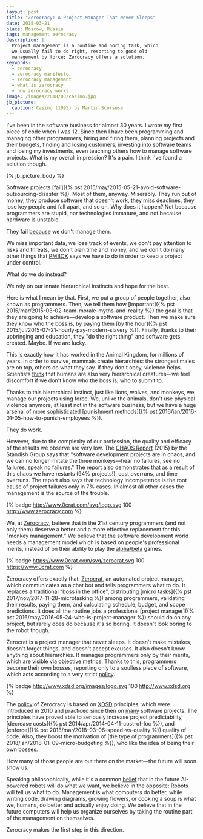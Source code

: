 ```yaml
---
layout: post
title: "Zerocracy: A Project Manager That Never Sleeps"
date: 2018-03-21
place: Moscow, Russia
tags: management zerocracy
description: |
  Project management is a routine and boring task, which
  we usually fail to do right, resorting to good old
  management by force; Zerocracy offers a solution.
keywords:
  - zerocracy
  - zerocracy manifesto
  - zerocracy management
  - what is zerocracy
  - how zerocracy works
image: /images/2018/03/casino.jpg
jb_picture:
  caption: Casino (1995) by Martin Scorsese
---
```


I've been in the software business for almost 30 years. I wrote my first piece of code
when I was 12. Since then I have been programming and managing other programmers,
hiring and firing them, planning projects and their budgets, finding and losing
customers, investing into software teams and losing my investments,
even teaching others how to manage software projects. What is my overall
impression? It's a pain. I think I've found a solution though.

<!--more-->

{% jb_picture_body %}

Software projects [fail]({% pst 2015/may/2015-05-21-avoid-software-outsourcing-disaster %}).
Most of them, anyway. Miserably. They run out of money, they
produce software that doesn't work, they miss deadlines, they
lose key people and fall apart, and so on.
Why does it happen? Not because programmers are stupid, nor technologies immature, and not because
hardware is unstable.

They fail [because](https://www.infoq.com/articles/software-failure-reasons) we don't manage them.

We miss important data, we lose track of events, we don't pay attention
to risks and threats, we don't plan time and money, and we don't do many other
things that [PMBOK](https://en.wikipedia.org/wiki/Project_Management_Body_of_Knowledge)
says we have to do in order to keep a project under control.

What do we do instead?

We rely on our innate hierarchical instincts and hope for the best.

Here is what I mean by that.
First, we put a group of people together, also known as programmers. Then,
we tell them how [important]({% pst 2015/mar/2015-03-02-team-morale-myths-and-reality %})
the goal is that they are going to achieve&mdash;develop
a software product. Then we make sure they know who the boss is, by paying
them [by the hour]({% pst 2015/jul/2015-07-21-hourly-pay-modern-slavery %}).
Finally, thanks to their upbringing and education,
they "do the right thing" and software gets created. Maybe. If we are lucky.

This is exactly how it has worked in the Animal Kingdom, for millions of years.
In order to survive, mammals create hierarchies: the strongest males are on top, others
do what they say. If they don't obey, violence helps. Scientists [think](https://www.ncbi.nlm.nih.gov/pubmed/26133375)
that humans are also very hierarchical creatures&mdash;we feel discomfort
if we don't know who the boss is, who to submit to.

Thanks to this hierarchical instinct, just like lions, wolves, and monkeys,
we manage our projects using force.
We, unlike the animals, don't use physical violence anymore, at least not in the software business, but
we have a huge arsenal of more sophisticated
[punishment methods]({% pst 2016/jan/2016-01-05-how-to-punish-employees %}).

They do work.

However, due to the complexity of our profession, the quality
and efficacy of the results we observe are very low.
The [CHAOS Report](https://www.projectsmart.co.uk/white-papers/chaos-report.pdf) (2015)
by the Standish Group says that "software development projects
are in chaos, and we can no longer imitate the three monkeys&mdash;hear no failures,
see no failures, speak no failures." The report also demonstrates that as a
result of this chaos we have restarts (94% projects!), cost overruns, and time
overruns. The report also says that technology incompetence is the root cause of project failures only in
7% cases. In almost all other cases the management is the source of the trouble.

{% badge http://www.0crat.com/svg/logo.svg 100 http://www.zerocracy.com %}

We, at [Zerocracy](http://www.zerocracy.com),
believe that in the 21st century programmers (and not only them) deserve
a better and a more effective replacement for this
"monkey management." We believe that the software development world
needs a management model which is based
on people's professional merits, instead of on their ability to play
the [alpha/beta](https://en.wikipedia.org/wiki/Alpha_%28ethology%29) games.

{% badge https://www.0crat.com/svg/zerocrat.svg 100 https://www.0crat.com %}

Zerocracy offers exactly that: [Zerocrat](https://www.0crat.com), an automated project manager, which
communicates as a chat bot and tells programmers what to do.
It replaces a traditional "boss in the office",
distributing [micro tasks]({% pst 2017/nov/2017-11-28-microtasking %})
among programmers, validating their results,
paying them, and calculating schedule, budget, and scope predictions. It does
all the routine jobs a professional [project manager]({% pst 2016/may/2016-05-24-who-is-project-manager %})
should do on any project, but rarely does do because it's so boring.
It doesn't look boring to the robot though.

Zerocrat is a project manager that never sleeps. It doesn't make mistakes,
doesn't forget things, and doesn't accept excuses.
It also doesn't know anything about hierarchies. It manages programmers
only by their merits, which are visible via [objective metrics](https://www.0crat.com/team).
Thanks to this, programmers become their own bosses, reporting only to a soulless piece of software,
which acts according to a very strict [policy](http://www.zerocracy.com/policy.html).

{% badge http://www.xdsd.org/images/logo.svg 100 http://www.xdsd.org %}

The [policy](http://www.zerocracy.com/policy.html)
of Zerocracy is based on [XDSD](http://www.xdsd.org) principles,
which were introduced in 2010 and practiced since then on [many](https://www.youtube.com/watch?v=qRZYJGYdrwk)
software projects. The principles have proved able to seriously increase project
predictability, [decrease costs]({% pst 2014/apr/2014-04-11-cost-of-loc %}),
and [enforce]({% pst 2018/mar/2018-03-06-speed-vs-quality %})
quality of code. Also, they boost the motivation of [the type of programmers]({% pst 2018/jan/2018-01-09-micro-budgeting %}),
who like the idea of being their own bosses.

How many of those people are out there
on the market&mdash;the future will soon show us.

Speaking philosophically, while it's a common
[belief](https://www.forbes.com/sites/quora/2017/12/18/artificial-intelligence-will-change-the-job-landscape-forever-heres-how-to-prepare/)
that in the future AI-powered robots will do what we want,
we believe in the opposite: Robots will tell us what to do. Management is
what computers do better, while writing code, drawing diagrams, growing flowers,
or cooking a soup is what we, humans, do better and actually enjoy doing.
We believe that in the future computers will help us organize
ourselves by taking the routine part of the management on themselves.

Zerocracy makes the first step in this direction.
